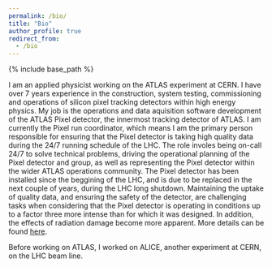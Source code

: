 ```yaml
---
permalink: /bio/
title: "Bio"
author_profile: true
redirect_from: 
  - /bio
---
```


{% include base_path %}

I am an applied physicist working on the ATLAS experiment at CERN. I have over 7 years experience in the 
construction, system testing, commissioning and operations of silicon pixel tracking detectors within high energy physics.
My job is the operations and data aquisition software development of the ATLAS Pixel detector, the innermost tracking detector
of ATLAS. I am currently the Pixel run coordinator, which means I am the primary person responsible for ensuring that the Pixel
detector is taking high quality data during the 24/7 running schedule of the LHC. The role involes being on-call 24/7 to solve 
technical problems, driving the operational planning of the Pixel detector and group, as well as representing the Pixel detector
within the wider ATLAS operations community. The Pixel detector has been installed since the beggining of the LHC, and is due to 
be replaced in the next couple of years, during the LHC long shutdown. Maintaining the uptake of quality data, and ensuring the 
safety of the detector, are challenging tasks when considering that the Pixel detector is operating in conditions up to a factor
three more intense than for which it was designed. In addition, the effects of radiation damage become more apparent.
More details can be found [here]({{base_path}}/publication/operational-experience-and-performance-with-the-ATLAS-Pixel-detector).

Before working on ATLAS, I worked on ALICE, another experiment at CERN, on the LHC beam line.  


